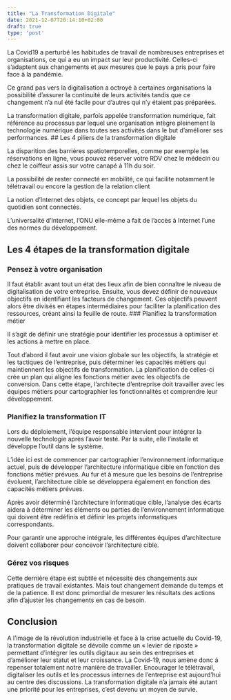 ```yaml
---
title: "La Transformation Digitale"
date: 2021-12-07T20:14:10+02:00
draft: true
type: 'post'
---
```


La Covid19 a perturbé les habitudes de travail de nombreuses entreprises et organisations, ce qui a eu un impact sur leur productivité. Celles-ci s’adaptent aux changements et aux mesures que le pays a pris pour faire face à la pandémie.

<!--more-->

Ce grand pas vers la digitalisation a octroyé à certaines organisations la possibilité d’assurer la continuité de leurs activités tandis que ce changement n’a nul été facile pour d’autres qui n’y étaient pas préparées.

La transformation digitale, parfois appelée transformation numérique, fait référence au processus par lequel une organisation intègre pleinement la technologie numérique dans toutes ses activités dans le but d’améliorer ses performances.
## Les 4 piliers de la transformation digitale

La disparition des barrières spatiotemporelles, comme par exemple les réservations en ligne, vous pouvez réserver votre RDV chez le médecin ou chez le coiffeur assis sur votre canapé à 11h du soir.

La possibilité de rester connecté en mobilité, ce qui facilite notamment le télétravail ou encore la gestion de la relation client

La notion d’Internet des objets, ce concept par lequel les objets du quotidien sont connectés.

L’universalité d’Internet, l’ONU elle-même a fait de l’accès à Internet l’une des normes du développement.
 
## Les 4 étapes de la transformation digitale
### Pensez à votre organisation

Il faut établir avant tout un état des lieux afin de bien connaître le niveau de digitalisation de votre entreprise. Ensuite, vous devez définir de nouveaux objectifs en identifiant les facteurs de changement. Ces objectifs peuvent alors être divisés en étapes intermédiaires pour faciliter la planification des ressources, créant ainsi la feuille de route.
### Planifiez la transformation métier

Il s’agit de définir une stratégie pour identifier les processus à optimiser et les actions à mettre en place.

Tout d’abord il faut avoir une vision globale sur les objectifs, la stratégie et les tactiques de l’entreprise, puis déterminer les capacités métiers qui maintiennent les objectifs de transformation. La planification de celles-ci crée un plan qui aligne les fonctions métier avec les objectifs de conversion. Dans cette étape, l’architecte d’entreprise doit travailler avec les équipes métiers pour cartographier les fonctionnalités et comprendre leur développement.
### Planifiez la transformation IT

Lors du déploiement, l’équipe responsable intervient pour intégrer la nouvelle technologie après l’avoir testé. Par la suite, elle l’installe et développe l’outil dans le système.

L’idée ici est de commencer par cartographier l’environnement informatique actuel, puis de développer l’architecture informatique cible en fonction des fonctions métier prévues. Au fur et à mesure que les besoins de l’entreprise évoluent, l’architecture cible se développera également en fonction des capacités métiers prévues.

Après avoir déterminé l’architecture informatique cible, l’analyse des écarts aidera à déterminer les éléments ou parties de l’environnement informatique qui doivent être redéfinis et définir les projets informatiques correspondants.

Pour garantir une approche intégrale, les différentes équipes d’architecture doivent collaborer pour concevoir l’architecture cible.
### Gérez vos risques

Cette dernière étape est subtile et nécessite des changements aux pratiques de travail existantes. Mais tout changement demande du temps et de la patience. Il est donc primordial de mesurer les résultats des actions afin d’ajuster les changements en cas de besoin.
## Conclusion

A l’image de la révolution industrielle et face à la crise actuelle du Covid-19, la transformation digitale se dévoile comme un « levier de riposte » permettant d’intégrer les outils digitaux au sein des entreprises et d’améliorer leur statut et leur croissance. La Covid-19, nous amène donc à repenser totalement notre manière de travailler. Encourager le télétravail, digitaliser les outils et les processus internes de l’entreprise est aujourd’hui au centre des discussions. La transformation digitale n’a jamais été autant une priorité pour les entreprises, c’est devenu un moyen de survie.